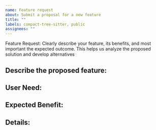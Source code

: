 ```yaml
---
name: Feature request
about: Submit a proposal for a new feature
title: ""
labels: compact-tree-sitter, public
assignees: ""
---
```


Feature Request: Clearly describe your feature, its benefits, and most important the expected outcome. This helps us analyze the proposed solution and develop alternatives

## Describe the proposed feature:

## User Need:
<!-- What user need does this feature address? Include use cases and user stories. -->

## Expected Benefit:
<!--What benefits does this feature provide to users and the platform? -->

## Details:
<!--Proposed implementation ideas, alternatives considered, dependencies, and any additional information.-->
